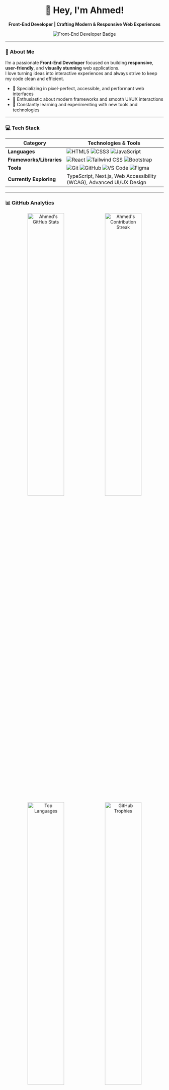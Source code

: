 <div align="center">
  <h1>👋 Hey, I'm Ahmed!</h1>
  <p><strong>Front-End Developer | Crafting Modern & Responsive Web Experiences</strong></p>
  <img src="https://img.shields.io/badge/Front--End%20Developer-28A9E0?style=for-the-badge&logo=dev.to&logoColor=white" alt="Front-End Developer Badge" />
</div>

---

### 🌟 About Me
I’m a passionate **Front-End Developer** focused on building **responsive**, **user-friendly**, and **visually stunning** web applications.  
I love turning ideas into interactive experiences and always strive to keep my code clean and efficient.

- 🎨 Specializing in pixel-perfect, accessible, and performant web interfaces  
- 🚀 Enthusiastic about modern frameworks and smooth UI/UX interactions  
- 📖 Constantly learning and experimenting with new tools and technologies  

---

### 💻 Tech Stack
| **Category**           | **Technologies & Tools**                                                                 |
|-------------------------|-----------------------------------------------------------------------------------------|
| **Languages**           | ![HTML5](https://img.icons8.com/color/48/000000/html-5.png) ![CSS3](https://img.icons8.com/color/48/000000/css3.png) ![JavaScript](https://img.icons8.com/color/48/000000/javascript.png) |
| **Frameworks/Libraries** | ![React](https://img.icons8.com/ultraviolet/48/000000/react.png) ![Tailwind CSS](https://img.icons8.com/color/48/000000/tailwindcss.png) ![Bootstrap](https://img.icons8.com/color/48/000000/bootstrap.png) |
| **Tools**               | ![Git](https://img.icons8.com/color/48/000000/git.png) ![GitHub](https://img.icons8.com/color/48/000000/github.png) ![VS Code](https://img.icons8.com/color/48/000000/visual-studio-code-2019.png) ![Figma](https://img.icons8.com/color/48/000000/figma.png) |
| **Currently Exploring** | TypeScript, Next.js, Web Accessibility (WCAG), Advanced UI/UX Design                     |

---

### 📊 GitHub Analytics
<div align="center">
  <img src="https://github-readme-stats.vercel.app/api?username=Ahmed404Mo&show_icons=true&theme=tokyonight&hide_border=true&include_all_commits=true&count_private=true" alt="Ahmed's GitHub Stats" width="48%" />
  <img src="https://github-readme-streak-stats.herokuapp.com/?user=Ahmed404Mo&theme=tokyonight&hide_border=true&date_format=M%20j%5B%20Y%5D" alt="Ahmed's Contribution Streak" width="48%" />
  <img src="https://github-readme-stats.vercel.app/api/top-langs/?username=Ahmed404Mo&layout=compact&theme=tokyonight&hide_border=true&langs_count=8" alt="Top Languages" width="48%" />
  <img src="https://github-profile-trophy.vercel.app/?username=Ahmed404Mo&theme=onedark&no-frame=true&margin-w=15&column=4" alt="GitHub Trophies" width="48%" />
</div>

---

### 🚀 What I'm Working On
- 🔍 Exploring **TypeScript** and **Next.js** for scalable apps  
- 🎨 Improving **UI/UX skills** for better user experiences  
- 🌍 Contributing to open-source and collaborating with developers  

---

### 📬 Get in Touch
<p align="center">
  <a href="https://linkedin.com/in/yourusername"><img src="https://img.icons8.com/color/48/000000/linkedin.png" alt="LinkedIn" /></a>
  <a href="mailto:youremail@gmail.com"><img src="https://img.icons8.com/color/48/000000/gmail.png" alt="Gmail" /></a>
  <a href="https://twitter.com/yourusername"><img src="https://img.icons8.com/color/48/000000/twitter.png" alt="Twitter" /></a>
</p>

<div align="center">
  <p>✨ <i>"Great code is like a great story: it captivates, inspires, and leaves a lasting impression."</i></p>
</div>
